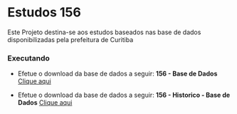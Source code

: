 # Estudos 156
Este Projeto destina-se aos estudos baseados nas base de dados disponibilizadas pela prefeitura de Curitiba

### Executando
- Efetue o download da base de dados a seguir:
  __156 - Base de Dados__ [Clique aqui](https://mid.curitiba.pr.gov.br/dadosabertos/SESPAMedicoUnidadesMunicipaisDeSaude/2019-07-10_Sistema_E-Saude_Medicos_-_Base_de_Dados.csv)

- Efetue o download da base de dados a seguir:
  __156 - Historico - Base de Dados__ [Clique aqui](https://mid.curitiba.pr.gov.br/dadosabertos/156/2019-07-01_156_-_Historico_-_Base_de_Dados.csv)
